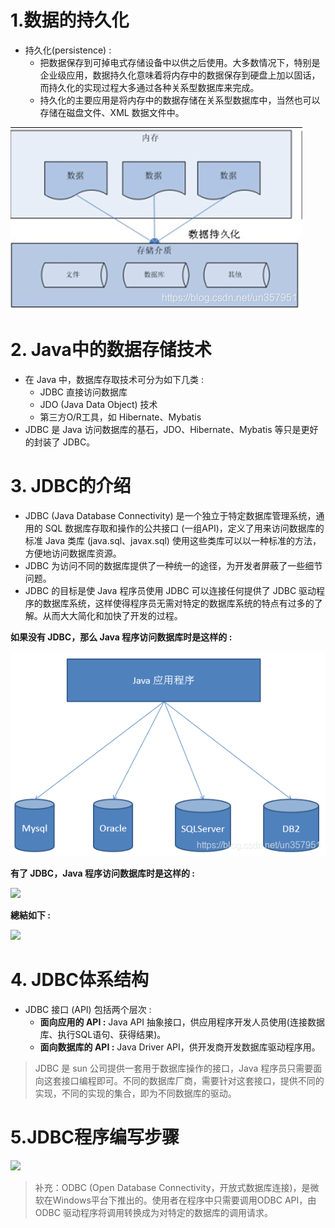 # 1.数据的持久化

- 持久化(persistence) :
  - 把数据保存到可掉电式存储设备中以供之后使用。大多数情况下，特别是企业级应用，数据持久化意味着将内存中的数据保存到硬盘上加以固话，而持久化的实现过程大多通过各种关系型数据库来完成。
  - 持久化的主要应用是将内存中的数据存储在关系型数据库中，当然也可以存储在磁盘文件、XML 数据文件中。

![](images\20201231131420620.png)

# 2. Java中的数据存储技术

- 在 Java 中，数据库存取技术可分为如下几类 :
  - JDBC 直接访问数据库
  - JDO (Java Data Object) 技术
  - 第三方O/R工具，如 Hibernate、Mybatis
- JDBC 是 Java 访问数据库的基石，JDO、Hibernate、Mybatis 等只是更好的封装了 JDBC。

# 3. JDBC的介绍

- JDBC (Java Database Connectivity) 是一个独立于特定数据库管理系统，通用的 SQL 数据库存取和操作的公共接口 (一组API)，定义了用来访问数据库的标准 Java 类库 (java.sql、javax.sql) 使用这些类库可以以一种标准的方法，方便地访问数据库资源。
- JDBC 为访问不同的数据库提供了一种统一的途径，为开发者屏蔽了一些细节问题。
- JDBC 的目标是使 Java 程序员使用 JDBC 可以连接任何提供了 JDBC 驱动程序的数据库系统，这样使得程序员无需对特定的数据库系统的特点有过多的了解。从而大大简化和加快了开发的过程。

**如果没有 JDBC，那么 Java 程序访问数据库时是这样的 :**

![](images\2021010410015821.png)

**有了 JDBC，Java 程序访问数据库时是这样的 :**

![](images\20210104100237496.png)

**總結如下 :**

![](images\20210104100414130.png)

# 4. JDBC体系结构

- JDBC 接口 (API) 包括两个层次 :
  - **面向应用的 API :** Java API 抽象接口，供应用程序开发人员使用(连接数据库、执行SQL语句、获得结果)。
  - **面向数据库的 API :** Java Driver API，供开发商开发数据库驱动程序用。

> JDBC 是 sun 公司提供一套用于数据库操作的接口，Java 程序员只需要面向这套接口编程即可。不同的数据库厂商，需要针对这套接口，提供不同的实现，不同的实现的集合，即为不同数据库的驱动。

# 5.JDBC程序编写步骤

![](images\20210104100637242.png)

> 补充：ODBC (Open Database Connectivity，开放式数据库连接)，是微软在Windows平台下推出的。使用者在程序中只需要调用ODBC API，由 ODBC 驱动程序将调用转换成为对特定的数据库的调用请求。
